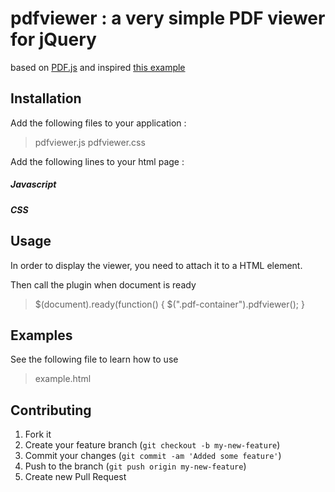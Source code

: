 # pdfviewer : a very simple PDF viewer for jQuery

based on [PDF.js](http://mozilla.github.io/pdf.js/) and inspired [this example](http://jsbin.com/pdfjs-prevnext-v2/6865/edit#html,live)

## Installation

Add the following files to your application :
>
> pdfviewer.js
> pdfviewer.css
>

Add the following lines to your html page :
##### Javascript #####
>
>  <script src="http://mozilla.github.io/pdf.js/build/pdf.js"></script>
>  <script src="pdfviewer.js"></script>
>
##### CSS #####
>
> <link rel="stylesheet" type="text/css" href="pdfviewer.css">
>

## Usage

In order to display the viewer, you need to attach it to a HTML element.

>
> <div class="pdf-container" data-href="your-pdf-url"></div>
>

Then call the plugin when document is ready

>
> $(document).ready(function() {
>			$(".pdf-container").pdfviewer();
> }
>

## Examples

See the following file to learn how to use

>
> example.html
>

## Contributing

1. Fork it
2. Create your feature branch (`git checkout -b my-new-feature`)
3. Commit your changes (`git commit -am 'Added some feature'`)
4. Push to the branch (`git push origin my-new-feature`)
5. Create new Pull Request

